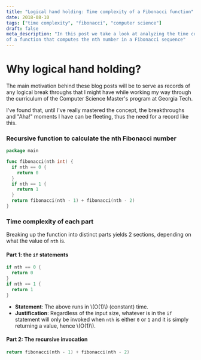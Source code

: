 ```yaml
---
title: "Logical hand holding: Time complexity of a Fibonacci function"
date: 2018-08-10
tags: ["time complexity", "fibonacci", "computer science"]
draft: false
meta_description: "In this post we take a look at analyzing the time complexity
of a function that computes the nth number in a Fibonacci sequence"
---
```


# Why logical hand holding?

The main motivation behind these blog posts will be to serve as records of
any logical break throughs that I might have while working my way through the
curriculum of the Computer Science Master's program at Georgia Tech.

I've found that, until I've really mastered the concept, the breakthroughs
and "Aha!" moments I have can be fleeting, thus the need for a record like
this.

### Recursive function to calculate the nth Fibonacci number

```go
package main

func fibonacci(nth int) {
  if nth == 0 {
    return 0 
  } 
  if nth == 1 {
    return 1
  }
  return fibonacci(nth - 1) + fibonacci(nth - 2)
}
```

### Time complexity of each part

Breaking up the function into distinct parts yields 2 sections, depending on 
what the value of `nth` is.

#### Part 1: the `if` statements

```go
if nth == 0 {
  return 0
}
if nth == 1 {
  return 1
}
```

* __Statement__: The above runs in \\(O(1)\\) (constant) time. 
* __Justification__: Regardless of the input size, whatever is in 
the `if` statement will only be invoked when `nth` is either 
`0` or `1` and it is simply returning a value, hence \\(O(1)\\).

#### Part 2: The recursive invocation

```go
return fibonacci(nth - 1) + fibonacci(nth - 2)
```
